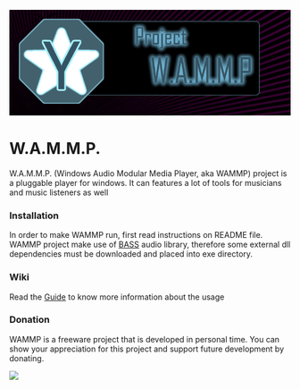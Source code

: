 <div data-type="ad" data-publisher="fstarred.github.io" data-format="728x90" data-zone="yamp" data-tags="music%2caudio%2cmedia%2cplayer"></div> 

![logo](https://github.com/fstarred/wammp/blob/master/docs/slider_logo.png)

# W.A.M.M.P.
W.A.M.M.P. (Windows Audio Modular Media Player, aka WAMMP) project is a pluggable player for windows. It can features a lot of tools for musicians and music listeners as well

### Installation
In order to make WAMMP run, first read instructions on README file. WAMMP project make use of [BASS](http://www.un4seen.com/bass.html) audio library, therefore some external dll dependencies must be downloaded and placed into exe directory.

### Wiki
Read the [Guide](https://github.com/fstarred/wammp/wiki) to know more information about the usage

### Donation
WAMMP is a freeware project that is developed in personal time. You can show your appreciation for this project and support future development by donating.

[![](https://camo.githubusercontent.com/f896f7d176663a1559376bb56aac4bdbbbe85ed1/68747470733a2f2f7777772e70617970616c6f626a656374732e636f6d2f656e5f55532f692f62746e2f62746e5f646f6e61746543435f4c472e676966)](https://www.paypal.me/FabrizioStellato/5)
